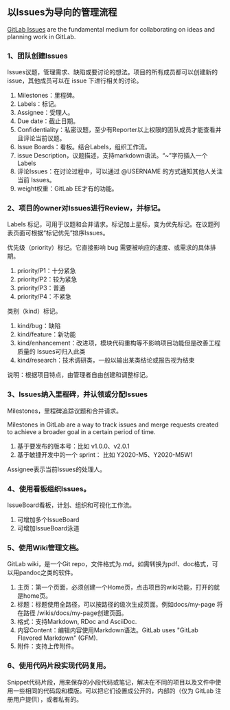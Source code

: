 ## **以Issues为导向的管理流程**



[GitLab Issues](https://docs.gitlab.com/ce/user/project/issues/index.html) are the fundamental medium for collaborating on ideas and planning work in GitLab.

### 1、团队创建Issues

Issues议题，管理需求、缺陷或要讨论的想法。项目的所有成员都可以创建新的 issue，其他成员可以在 issue 下进行相关的讨论。

1. Milestones：里程碑。
2. Labels：标记。
3. Assignee：受理人。
4. Due date：截止日期。
5. Confidentiality：私密议题，至少有Reporter以上权限的团队成员才能查看并且评论当前议题。
6. Issue Boards：看板。结合Labels，组织工作流。
7. issue Description，议题描述，支持markdown语法。“~”字符插入一个Labels
8. 评论Issues：在讨论过程中，可以通过 @USERNAME 的方式通知其他人关注当前 Issues。
9. weight权重：GitLab EE才有的功能。

### 2、项目的owner对Issues进行Review，并标记。

Labels 标记，可用于议题和合并请求。标记加上星标，变为优先标记。在议题列表页面可根据“标记优先”排序Issues。

优先级（priority）标记。它直接影响 bug 需要被响应的速度、或需求的具体排期。 

1. priority/P1：十分紧急
2. priority/P2：较为紧急
3. priority/P3：普通
4. priority/P4：不紧急

类别（kind）标记。

1. kind/bug：缺陷
2. kind/feature：新功能
3. kind/enhancement：改进项，模块代码重构等不影响项目功能但是改善工程质量的 Issues可归入此类
4. kind/research：技术调研类，一般以输出某类结论或报告视为结束

说明：根据项目特点，由管理者自由创建和调整标记。

### 3、Issues纳入里程碑，并认领或分配Issues

Milestones，里程碑追踪议题和合并请求。

Milestones in GitLab are a way to track issues and merge requests created to achieve a broader goal in a certain period of time.

1. 基于要发布的版本号：比如 v1.0.0、v2.0.1
2. 基于敏捷开发中的一个 sprint： 比如 Y2020-M5、Y2020-M5W1

Assignee表示当前Issues的处理人。

### 4、使用看板组织Issues。

IssueBoard看板，计划、组织和可视化工作流。

1. 可增加多个IssueBoard
2. 可增加IssueBoard泳道

### 5、使用Wiki管理文档。

GitLab wiki，是一个Git repo，文件格式为.md。如需转换为pdf、doc格式，可以用pandoc之类的软件。

1. 主页：第一个页面，必须创建一个Home页，点击项目的wiki功能，打开的就是home页。
2. 标题：标题使用全路径，可以按路径的级次生成页面。例如docs/my-page 将在路径 /wikis/docs/my-page创建页面。
3. 格式：支持Markdown, RDoc and AsciiDoc. 
4. 内容Content：编辑内容使用Markdown语法。GitLab uses "GitLab Flavored Markdown" (GFM).
5. 附件：支持上传附件。

### 6、使用代码片段实现代码复用。

Snippet代码片段，用来保存的小段代码或笔记，解决在不同的项目以及文件中使用一些相同的代码段和模版。可以把它们设置成公开的，内部的（仅为 GitLab 注册用户提供），或者私有的。